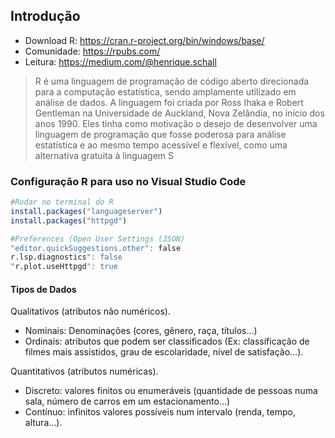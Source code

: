 ## Introdução
- Download R: https://cran.r-project.org/bin/windows/base/
- Comunidade: https://rpubs.com/
- Leitura: https://medium.com/@henrique.schall

> R é uma linguagem de programação de código aberto direcionada para a computação estatística, sendo amplamente utilizado em análise de dados. A linguagem foi criada por Ross Ihaka e Robert Gentleman na Universidade de Auckland, Nova Zelândia, no início dos anos 1990. Eles tinha como motivação o desejo de desenvolver uma linguagem de programação que fosse poderosa para análise estatística e ao mesmo tempo acessível e flexível, como uma alternativa gratuita à linguagem S

### Configuração R para uso no Visual Studio Code 

```r
#Rodar no terminal do R
install.packages("languageserver")
install.packages("httpgd")
```
```r
#Preferences (Open User Settings (JSON)
"editor.quickSuggestions.other": false
r.lsp.diagnostics": false
"r.plot.useHttpgd": true
```
#### Tipos de Dados

Qualitativos (atributos não numéricos).
- Nominais: Denominações (cores, gênero, raça, títulos…)
- Ordinais: atributos que podem ser classificados (Ex: classificação de filmes mais assistidos, grau de escolaridade, nível de satisfação…).

Quantitativos (atributos numéricas).
- Discreto: valores finitos ou enumeráveis (quantidade de pessoas numa sala, número de carros em um estacionamento…)
- Contínuo: infinitos valores possíveis num intervalo (renda, tempo, altura…).
